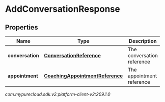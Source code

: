 # AddConversationResponse


## Properties

| Name | Type | Description | Notes |
| ------------ | ------------- | ------------- | ------------- |
| **conversation** | [**ConversationReference**](ConversationReference) | The conversation reference |  [optional] |
| **appointment** | [**CoachingAppointmentReference**](CoachingAppointmentReference) | The appointment reference |  [optional] |




_com.mypurecloud.sdk.v2:platform-client-v2:209.1.0_
